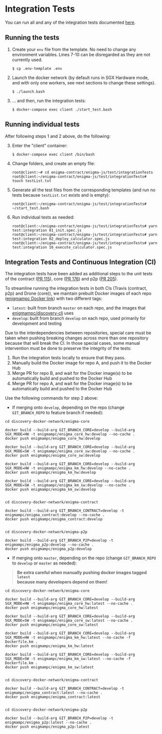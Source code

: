 # Integration Tests

You can run all and any of the integration tests documented [here](https://github.com/enigmampc/discovery-docker-network/issues/2).

## Running the tests

1. Create your `env` file from the template. No need to change any environment variables. Lines 7-10 can be disregarded as they are not currently used.

    ```
    $ cp .env-template .env
    ```

2. Launch the docker network (by default runs in SGX Hardware mode, and with only one workers, see next sections to change these settings).

    ```
    $ ./launch.bash
    ```

3. ... and then, run the integration tests:

    ```
    $ docker-compose exec client ./start_test.bash
    ```

## Running individual tests

After following steps 1 and 2 above, do the following:

3. Enter the "client" container:

	```
	$ docker-compose exec client /bin/bash
	```

4. Change folders, and create an empty file:

	```
	root@client:~# cd enigma-contract/enigma-js/test/integrationTests
	root@client:~/enigma-contract/enigma-js/test/integrationTests# touch testList.txt
	```

5. Generate all the test files from the corresponding templates (and run no tests because `testList.txt` exists and is empty):

	```
	root@client:~/enigma-contract/enigma-js/test/integrationTests# ~/start_test.bash
	```

6. Run individual tests as needed:

	```
	root@client:~/enigma-contract/enigma-js/test/integrationTests# yarn test:integration 01_init.spec.js 
	root@client:~/enigma-contract/enigma-js/test/integrationTests# yarn test:integration 02_deploy_calculator.spec.js
	root@client:~/enigma-contract/enigma-js/test/integrationTests# yarn test:integration 10_execute_calculator.spec.js
	```
## Integration Tests and Continuous Integration (CI)

The integration tests have been added as additional steps to the unit tests of the contract ([PR 115](https://github.com/enigmampc/enigma-contract/pull/115)), core ([PR 176](https://github.com/enigmampc/enigma-core/pull/176)) and p2p ([PR 205](https://github.com/enigmampc/enigma-p2p/pull/205)).

To streamline running the integration tests in both CIs (Travis (contract, p2p) and Drone (core)), we maintain prebuilt Docker images of each repo ([enigmampc Docker link](https://cloud.docker.com/u/enigmampc/repository/list)) with two different tags:
- `latest`: built from branch `master` on each repo, and the images that [enigmampc/discovery-cli](https://github.com/enigmampc/discovery-cli) uses
- `develop`: built from branch `develop` on each repo, used primarily for development and testing

Due to the interdependencies between repositories, special care must be taken when pushing breaking changes across more than one repository because that will break the CI. In those special cases, some manual intervention must be done to preserve the integrity of the tests:

1. Run the integration tests locally to ensure that they pass.
2. Manually build the Docker image for repo A, and push it to the Docker Hub
3. Merge PR for repo B, and wait for the Docker image(s) to be automatically build and pushed to the Docker Hub
4. Merge PR for repo A, and wait for the Docker image(s) to be automatically build and pushed to the Docker Hub

Use the following commands for step 2 above:

- If merging onto `develop`, depending on the repo (change `GIT_BRANCH_REPO` to feature branch if needed):
```
cd discovery-docker-network/enigma-core

docker build --build-arg GIT_BRANCH_CORE=develop --build-arg SGX_MODE=HW -t enigmampc/enigma_core_hw:develop --no-cache .
docker push enigmampc/enigma_core_hw:develop

docker build --build-arg GIT_BRANCH_CORE=develop --build-arg SGX_MODE=SW -t enigmampc/enigma_core_sw:develop --no-cache .
docker push enigmampc/enigma_core_sw:develop

docker build --build-arg GIT_BRANCH_CORE=develop --build-arg SGX_MODE=HW -t enigmampc/enigma_km_hw:develop --no-cache .
docker push enigmampc/enigma_km_hw:develop

docker build --build-arg GIT_BRANCH_CORE=develop --build-arg SGX_MODE=SW -t enigmampc/enigma_km_sw:develop --no-cache .
docker push enigmampc/enigma_km_sw:develop


cd discovery-docker-network/enigma-contract

docker build --build-arg GIT_BRANCH_CONTRACT=develop -t enigmampc/enigma_contract:develop --no-cache .
docker push enigmampc/enigma_contract:develop


cd discovery-docker-network/enigma-p2p

docker build --build-arg GIT_BRANCH_P2P=develop -t enigmampc/enigma_p2p:develop --no-cache .
docker push enigmampc/enigma_p2p:develop
```

- If merging onto `master`, depending on the repo (change `GIT_BRANCH_REPO` to `develop` or `master` as needed):

> **Be extra careful when manually pushing docker images tagged `latest`**<br/>
> **because many developers depend on them!**

```
cd discovery-docker-network/enigma-core

docker build --build-arg GIT_BRANCH_CORE=develop --build-arg SGX_MODE=HW -t enigmampc/enigma_core_hw:latest --no-cache .
docker push enigmampc/enigma_core_hw:latest

docker build --build-arg GIT_BRANCH_CORE=develop --build-arg SGX_MODE=SW -t enigmampc/enigma_core_sw:latest --no-cache .
docker push enigmampc/enigma_core_sw:latest

docker build --build-arg GIT_BRANCH_CORE=develop --build-arg SGX_MODE=HW -t enigmampc/enigma_km_hw:latest --no-cache -f Dockerfile.km .
docker push enigmampc/enigma_km_hw:latest

docker build --build-arg GIT_BRANCH_CORE=develop --build-arg SGX_MODE=SW -t enigmampc/enigma_km_sw:latest --no-cache -f Dockerfile.km .
docker push enigmampc/enigma_km_sw:latest


cd discovery-docker-network/enigma-contract

docker build --build-arg GIT_BRANCH_CONTRACT=develop -t enigmampc/enigma_contract:latest --no-cache .
docker push enigmampc/enigma_contract:latest


cd discovery-docker-network/enigma-p2p

docker build --build-arg GIT_BRANCH_P2P=develop -t enigmampc/enigma_p2p:latest --no-cache .
docker push enigmampc/enigma_p2p:latest
```







